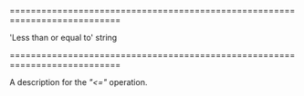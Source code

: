 <!--**
/*-------------------------------------------
    Auto-generated file. Do not modify.
-------------------------------------------

**-->
===========================================================================
<!--default-->'Less than or equal to'<!--/default-->
<!--type-->string<!--/type-->
===========================================================================

<!--shortDescription-->
A description for the *"<="* operation.
<!--/shortDescription-->

<!--fullDescription-->

<!--/fullDescription-->